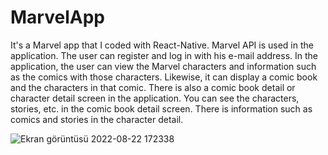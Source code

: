 # MarvelApp
 It's a Marvel app that I coded with React-Native. Marvel API is used in the application. The user can register and log in with his e-mail address. In the application, the user can view the Marvel characters and information such as the comics with those characters. Likewise, it can display a comic book and the characters in that comic. There is also a comic book detail or character detail screen in the application. You can see the characters, stories, etc. in the comic book detail screen. There is information such as comics and stories in the character detail.

![Ekran görüntüsü 2022-08-22 172338](https://user-images.githubusercontent.com/73830412/185944997-a0a5cd59-d537-4cd8-a771-659874d6f692.png)
